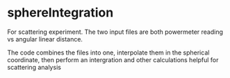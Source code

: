 # sphereIntegration

For scattering experiment. The two input files are both powermeter reading vs angular linear distance. 

The code combines the files into one, interpolate them in the spherical coordinate, then perform an intergration and other calculations helpful for scattering analysis 
